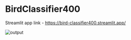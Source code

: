 # BirdClassifier400

Streamlit app link - https://bird-classifier400.streamlit.app/

![output](https://github.com/NIKHIL-DWIVEDI/BirdClassifier400/assets/79474008/6c59ee8c-412d-4421-92c7-8e0b4b0b01c3)
